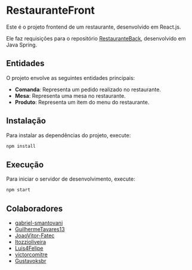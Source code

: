 # RestauranteFront

Este é o projeto frontend de um restaurante, desenvolvido em React.js.

Ele faz requisições para o repositório [RestauranteBack](https://github.com/Gustavoksbr/RestauranteBack), desenvolvido em Java Spring.

## Entidades

O projeto envolve as seguintes entidades principais:

- **Comanda**: Representa um pedido realizado no restaurante.
- **Mesa**: Representa uma mesa no restaurante.
- **Produto**: Representa um item do menu do restaurante.

## Instalação

Para instalar as dependências do projeto, execute:

```bash
npm install
```

## Execução

Para iniciar o servidor de desenvolvimento, execute:

```bash
npm start
```

## Colaboradores

- [gabriel-smantovani](https://github.com/gabriel-smantovani)
- [GuilhermeTavares13](https://github.com/GuilhermeTavares13)
- [JoaoVitor-Fatec](https://github.com/JoaoVitor-Fatec)
- [ltozzioliveira](https://github.com/ltozzioliveira)
- [Luis4Felipe](https://github.com/Luis4Felipe)
- [victorcomitre](https://github.com/victorcomitre)
- [Gustavoksbr](https://github.com/Gustavoksbr)

